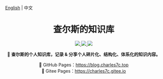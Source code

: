 [English](./README.en.md) | 中文

<h1 align="center">查尔斯的知识库</h1>
<p align="center">
	<a href="http://creativecommons.org/licenses/by-sa/4.0/" target="_blank">
		<img src="https://img.shields.io/badge/Post%20License-CC%204.0%20BY--SA-blue.svg">
	</a>
    <a href="https://github.com/Charles7c/charles7c.github.io/blob/main/LICENSE" target="_blank">
		<img src="https://img.shields.io/badge/Code%20License-MIT-blue.svg">
	</a>
	<a href="https://github.com/Charles7c/charles7c.github.io/actions/workflows/deploy-pages.yml" target="_blank">
		<img src="https://github.com/Charles7c/charles7c.github.io/actions/workflows/deploy-pages.yml/badge.svg">
	</a>
</p>
<p align="center">
    📝 <strong>查尔斯的个人知识库，记录 & 分享个人碎片化、结构化、体系化的知识内容。</strong>
</p>
<p align="center">
	🐢 GitHub Pages：<a href="https://blog.charles7c.top" target="_blank">https://blog.charles7c.top</a><br> 
	🐇 Gitee Pages：<a href="https://charles7c.gitee.io" target="_blank">https://charles7c.gitee.io</a> 
</p>

